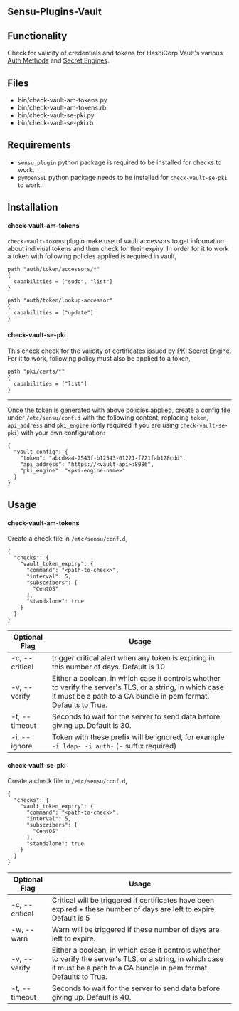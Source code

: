 ## Sensu-Plugins-Vault

## Functionality

Check for validity of credentials and tokens for HashiCorp Vault's various [Auth Methods](https://www.vaultproject.io/docs/auth/index.html) and [Secret Engines](https://www.vaultproject.io/docs/secrets/index.html).

## Files
  * bin/check-vault-am-tokens.py
  * bin/check-vault-am-tokens.rb
  * bin/check-vault-se-pki.py
  * bin/check-vault-se-pki.rb

## Requirements

  * `sensu_plugin` python package is required to be installed for checks to work.
  * `pyOpenSSL` python package needs to be installed for `check-vault-se-pki` to work.


## Installation

#### check-vault-am-tokens
`check-vault-tokens` plugin make use of vault accessors to get information about indiviual tokens and then check for their expiry.
In order for it to work a token with following policies applied is required in vault, 

```
path "auth/token/accessors/*"
{
  capabilities = ["sudo", "list"]
}

path "auth/token/lookup-accessor"
{
  capabilities = ["update"]
}
```

#### check-vault-se-pki

This check check for the validity of certificates issued by [PKI Secret Engine](https://www.vaultproject.io/docs/secrets/pki/index.html). For it to work, following policy must also be applied to a token,

```
path "pki/certs/*"
{
  capabilities = ["list"]
}
```

---
Once the token is generated with above policies applied, create a config file under `/etc/sensu/conf.d` with the following content, replacing `token`, `api_address` and `pki_engine` (only required if you are using `check-vault-se-pki`) with your own configuration:

```{
{
  "vault_config": {
    "token": "abcdea4-2543f-b12543-01221-f721fab128cdd",
    "api_address": "https://<vault-api>:8086",
    "pki_engine": "<pki-engine-name>"
  }
} 
```


## Usage

#### check-vault-am-tokens

Create a check file in `/etc/sensu/conf.d`,

```
{
  "checks": {
    "vault_token_expiry": {
      "command": "<path-to-check>",
      "interval": 5,
      "subscribers": [
        "CentOS"
      ],
      "standalone": true
    }
  }
}
```


| Optional Flag            | Usage          | 
| ---             | ---            |
| -c, --critical     | trigger critical alert when any token is expiring in this number of days. Default is 10 | 
| -v, --verify       | Either a boolean, in which case it controls whether to verify the server's TLS, or a string, in which case it must be a path to a CA bundle in pem format. Defaults to True. |
| -t, --timeout      | Seconds to wait for the server to send data before giving up. Default is 30. |  
| -i, --ignore       | Token with these prefix will be ignored, for example `-i ldap- -i auth-` (- suffix required)|                        


#### check-vault-se-pki

Create a check file in `/etc/sensu/conf.d`,

```
{
  "checks": {
    "vault_token_expiry": {
      "command": "<path-to-check>",
      "interval": 5,
      "subscribers": [
        "CentOS"
      ],
      "standalone": true
    }
  }
}
```


| Optional Flag            | Usage          | 
| ---             | ---            |
| -c, --critical     | Critical will be triggered if certificates have been expired + these number of days are left to expire. Default is 5 | 
| -w, --warn         | Warn will be triggered if these number of days are left to expire. |
| -v, --verify       | Either a boolean, in which case it controls whether to verify the server's TLS, or a string, in which case it must be a path to a CA bundle in pem format. Defaults to True. |
| -t, --timeout      | Seconds to wait for the server to send data before giving up. Default is 40. |  
                   
